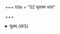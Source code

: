 +++
title = "02 घृतस्य धारा"

+++
<details><summary>मूलम् (WS)</summary>

घृतस्य धारा मित्रावरुणा दुहां वां धेनुरनुपस्फुरन्ती ।  
देवः सवितोत वायुरग्निर्भूतस्य पतिरिह शर्म यच्छात् ॥ २ ॥
</details>